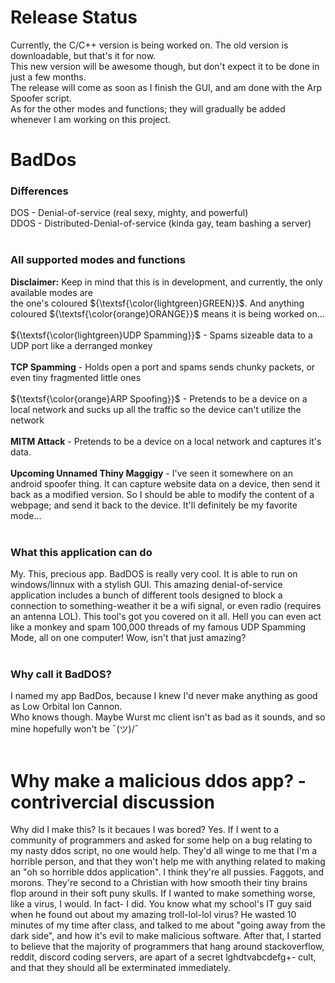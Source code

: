 # Release Status
Currently, the C/C++ version is being worked on. The old version is downloadable, but that's it for now.<br>
This new version will be awesome though, but don't expect it to be done in just a few months.<br>
The release will come as soon as I finish the GUI, and am done with the Arp Spoofer script.<br>
As for the other modes and functions; they will gradually be added whenever I am working on this project.

# BadDos
### Differences
DOS  - Denial-of-service (real sexy, mighty, and powerful)<br>
DDOS - Distributed-Denial-of-service (kinda gay, team bashing a server)
<br><br>
### All supported modes and functions
**Disclaimer:** Keep in mind that this is in development, and currently, the only available modes are<br>
the one's coloured ${\textsf{\color{lightgreen}GREEN}}$. And anything coloured ${\textsf{\color{orange}ORANGE}}$ means it is being worked on...<br><br>
${\textsf{\color{lightgreen}UDP Spamming}}$  -   Spams sizeable data to a UDP port like a derranged monkey<br><br>
**TCP Spamming**  -   Holds open a port and spams sends chunky packets, or even tiny fragmented little ones<br><br>
${\textsf{\color{orange}ARP Spoofing}}$  -   Pretends to be a device on a local network and sucks up all the traffic so the device can't utilize the network<br><br>
**MITM Attack**   -   Pretends to be a device on a local network and captures it's data.<br><br>
**Upcoming Unnamed Thiny Maggigy**  -  I've seen it somewhere on an android spoofer thing. It can capture website data on a device, then send it back as a modified version. So I should be able to modify the content of a webpage; and send it back to the device. It'll definitely be my favorite mode...
<br><br>
### What this application can do
My. This, precious app. BadDOS is really very cool. It is able to run on windows/linnux with a stylish GUI. This amazing denial-of-service application includes a bunch of different tools designed to block a connection to something-weather it be a wifi signal, or even radio (requires an antenna LOL). This tool's got you covered on it all. Hell you can even act like a monkey and spam 100,000 threads of my famous UDP Spamming Mode, all on one computer! Wow, isn't that just amazing?
<br><br>
### Why call it BadDOS?
I named my app BadDos, because I knew I'd never make anything as good as Low Orbital Ion Cannon.<br>
Who knows though. Maybe Wurst mc client isn't as bad as it sounds, and so mine hopefully won't be ¯\(ツ)/¯
<br><br>
# Why make a malicious ddos app? - contrivercial discussion
Why did I make this? Is it becaues I was bored? Yes.
If I went to a community of programmers and asked for some help on a bug relating to my nasty ddos script, no one would help.
They'd all winge to me that I'm a horrible person, and that they won't help me with anything related to making an "oh so horrible ddos application".
I think they're all pussies. Faggots, and morons. They're second to a Christian with how smooth their tiny brains flop around in their soft puny skulls.
If I wanted to make something worse, like a virus, I would. In fact- I did. You know what my school's IT guy said when he found out about my amazing troll-lol-lol virus?
He wasted 10 minutes of my time after class, and talked to me about "going away from the dark side", and how it's evil to make malicious software. After that, I started to believe
that the majority of programmers that hang around stackoverflow, reddit, discord coding servers, are apart of a secret lghdtvabcdefg+- cult, and that they should all be exterminated immediately.
